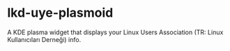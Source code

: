 lkd-uye-plasmoid
================

A KDE plasma widget that displays your Linux Users Association (TR: Linux Kullanıcıları Derneği) info.
